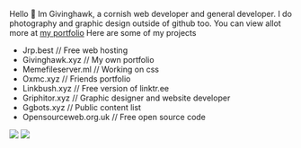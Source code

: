 Hello 👋
Im Givinghawk, a cornish web developer and general developer.
I do photography and graphic design outside of github too.
You can view allot more at <a href="https://givinghawk.xyz">my portfolio</a>
Here are some of my projects
<ul>
 <li>Jrp.best // Free web hosting</li>
 <li>Givinghawk.xyz // My own portfolio</li>
 <li>Memefileserver.ml // Working on css</li>
 <li>Oxmc.xyz // Friends portfolio</li>
 <li>Linkbush.xyz // Free version of linktr.ee</li>
 <li>Griphitor.xyz // Graphic designer and website developer</li>
 <li>Ggbots.xyz // Public content list</li>
 <li>Opensourceweb.org.uk // Free open source code</li>
</ul>
<img src="https://github-readme-stats.vercel.app/api?username=givinghawk&hide=contribs,prs">
<img src="https://github-readme-stats.vercel.app/api/top-langs/?username=givinghawk">
